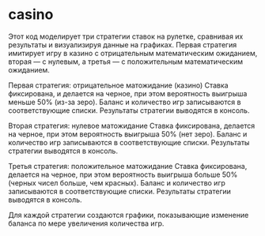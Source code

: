 # casino
Этот код моделирует три стратегии ставок на рулетке, сравнивая их результаты и визуализируя данные на графиках. Первая стратегия имитирует игру в казино с отрицательным математическим ожиданием, вторая — с нулевым, а третья — с положительным математическим ожиданием.

Первая стратегия: отрицательное матожидание (казино)
Ставка фиксирована, и делается на черное, при этом вероятность выигрыша меньше 50% (из-за зеро). Баланс и количество игр записываются в соответствующие списки. Результаты стратегии выводятся в консоль.

Вторая стратегия: нулевое матожидание
Ставка фиксирована, делается на черное, при этом вероятность выигрыша 50% (нет зеро). Баланс и количество игр записываются в соответствующие списки. Результаты стратегии выводятся в консоль.

Третья стратегия: положительное матожидание
Ставка фиксирована, делается на черное, при этом вероятность выигрыша больше 50% (черных чисел больше, чем красных). Баланс и количество игр записываются в соответствующие списки. Результаты стратегии выводятся в консоль.

Для каждой стратегии создаются графики, показывающие изменение баланса по мере увеличения количества игр.
